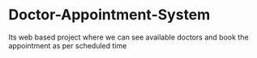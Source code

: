 # Doctor-Appointment-System
Its web based project where we can see available doctors and book the appointment as per scheduled time 
